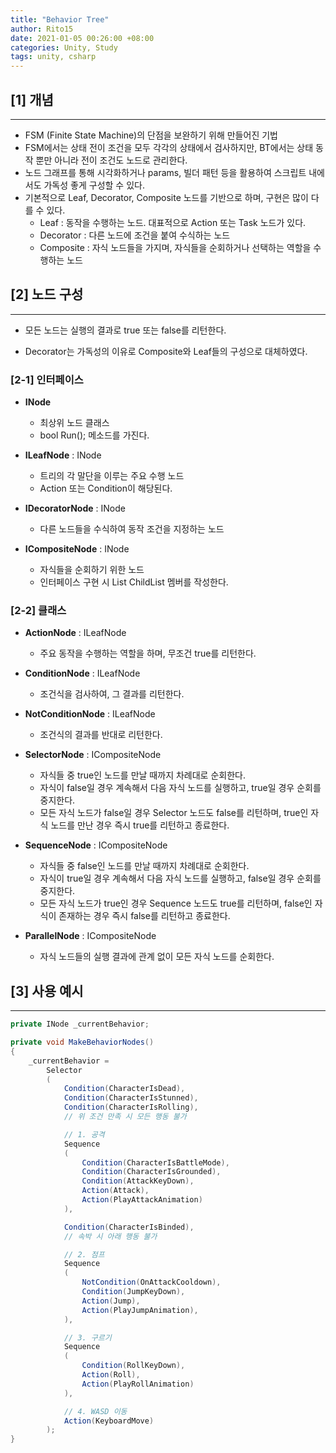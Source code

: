 ```yaml
---
title: "Behavior Tree"
author: Rito15
date: 2021-01-05 00:26:00 +08:00
categories: Unity, Study
tags: unity, csharp
---
```


## [1] 개념
---
- FSM (Finite State Machine)의 단점을 보완하기 위해 만들어진 기법
- FSM에서는 상태 전이 조건을 모두 각각의 상태에서 검사하지만, BT에서는 상태 동작 뿐만 아니라 전이 조건도 노드로 관리한다.
- 노드 그래프를 통해 시각화하거나 params, 빌더 패턴 등을 활용하여 스크립트 내에서도 가독성 좋게 구성할 수 있다.
- 기본적으로 Leaf, Decorator, Composite 노드를 기반으로 하며, 구현은 많이 다를 수 있다.
  - Leaf : 동작을 수행하는 노드. 대표적으로 Action 또는 Task 노드가 있다.
  - Decorator : 다른 노드에 조건을 붙여 수식하는 노드
  - Composite : 자식 노드들을 가지며, 자식들을 순회하거나 선택하는 역할을 수행하는 노드  


## [2] 노드 구성
---
- 모든 노드는 실행의 결과로 true 또는 false를 리턴한다.

- Decorator는 가독성의 이유로 Composite와 Leaf들의 구성으로 대체하였다.  

### [2-1] 인터페이스

- **INode**
  - 최상위 노드 클래스
  - bool Run(); 메소드를 가진다.

- **ILeafNode** : INode
  - 트리의 각 말단을 이루는 주요 수행 노드
  - Action 또는 Condition이 해당된다.

- **IDecoratorNode** : INode
  - 다른 노드들을 수식하여 동작 조건을 지정하는 노드

- **ICompositeNode** : INode
  - 자식들을 순회하기 위한 노드
  - 인터페이스 구현 시 List<INode> ChildList 멤버를 작성한다.  

### [2-2] 클래스

- **ActionNode** : ILeafNode
  - 주요 동작을 수행하는 역할을 하며, 무조건 true를 리턴한다.

- **ConditionNode** : ILeafNode
  - 조건식을 검사하여, 그 결과를 리턴한다.

- **NotConditionNode** : ILeafNode
  - 조건식의 결과를 반대로 리턴한다.

- **SelectorNode** : ICompositeNode
  - 자식들 중 true인 노드를 만날 때까지 차례대로 순회한다.
  - 자식이 false일 경우 계속해서 다음 자식 노드를 실행하고, true일 경우 순회를 중지한다.
  - 모든 자식 노드가 false일 경우 Selector 노드도 false를 리턴하며, true인 자식 노드를 만난 경우 즉시 true를 리턴하고 종료한다.

- **SequenceNode** : ICompositeNode
  - 자식들 중 false인 노드를 만날 때까지 차례대로 순회한다.
  - 자식이 true일 경우 계속해서 다음 자식 노드를 실행하고, false일 경우 순회를 중지한다.
  - 모든 자식 노드가 true인 경우 Sequence 노드도 true를 리턴하며, false인 자식이 존재하는 경우 즉시 false를 리턴하고 종료한다.

- **ParallelNode** : ICompositeNode
  - 자식 노드들의 실행 결과에 관계 없이 모든 자식 노드를 순회한다.  


## [3] 사용 예시
---

```cs
private INode _currentBehavior;

private void MakeBehaviorNodes()
{
    _currentBehavior =
        Selector
        (
            Condition(CharacterIsDead),
            Condition(CharacterIsStunned),
            Condition(CharacterIsRolling),
            // 위 조건 만족 시 모든 행동 불가

            // 1. 공격
            Sequence
            (
                Condition(CharacterIsBattleMode),
                Condition(CharacterIsGrounded),
                Condition(AttackKeyDown),
                Action(Attack),
                Action(PlayAttackAnimation)
            ),

            Condition(CharacterIsBinded),
            // 속박 시 아래 행동 불가

            // 2. 점프
            Sequence
            (
                NotCondition(OnAttackCooldown),
                Condition(JumpKeyDown),
                Action(Jump),
                Action(PlayJumpAnimation),
            ),

            // 3. 구르기
            Sequence
            (
                Condition(RollKeyDown),
                Action(Roll),
                Action(PlayRollAnimation)
            ),

            // 4. WASD 이동
            Action(KeyboardMove)
        );
}
```